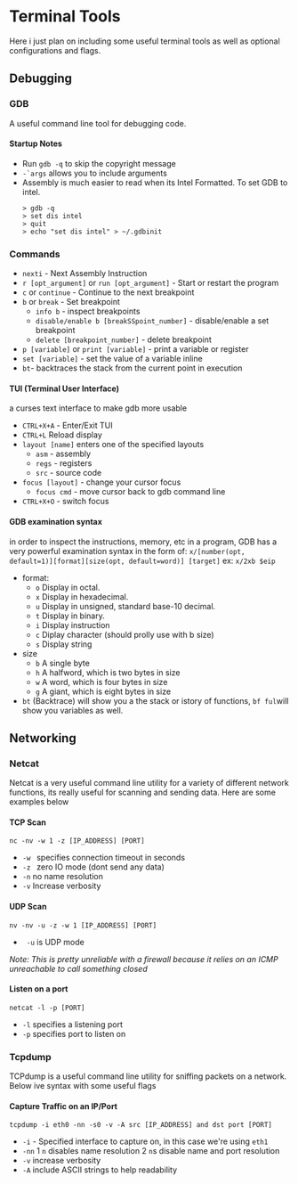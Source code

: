 # Terminal Tools
Here i just plan on including some useful terminal tools as well as optional configurations and flags. 

## Debugging
### GDB 
A useful command line tool for debugging code.
#### Startup Notes
- Run ```gdb -q``` to skip the copyright message
- ```-`args``` allows you to include arguments
- Assembly is much easier to read when its Intel Formatted. To set GDB to intel. 
    ```
    > gdb -q
    > set dis intel
    > quit
    > echo "set dis intel" > ~/.gdbinit
    ```
### Commands
  - ```nexti``` - Next Assembly Instruction
  - ```r [opt_argument]``` or ```run [opt_argument]``` - Start or restart the program
  - ```c``` or ```continue``` - Continue to the next breakpoint
  - ```b```  or ```break``` - Set breakpoint
    - ```info b``` - inspect breakpoints
    -  ```disable/enable b [breakSSpoint_number]``` - disable/enable a set breakpoint
    - ```delete [breakpoint_number]``` - delete breakpoint
   -  ```p [variable]``` or ```print [variable]``` - print a variable or register
   - ```set [variable]``` - set the value of a variable inline  
   - ```bt```- backtraces the stack from the current point in execution
#### TUI (Terminal User Interface)
a curses text interface to make gdb more usable
-  ```CTRL+X+A``` - Enter/Exit TUI
-  ```CTRL+L``` Reload display
-  ```layout [name]``` enters one of the specified layouts
   -  ```asm``` - assembly
   -  ```regs``` - registers
   -  ```src``` - source code
-  ```focus [layout]``` - change your cursor focus
   -  ```focus cmd``` - move cursor back to gdb command line
-  ```CTRL+X+O``` - switch focus

#### GDB examination syntax
in order to inspect the instructions, memory, etc in a program, GDB has a very powerful examination syntax in the form of: ```x/[number(opt, default=1)][format][size(opt, default=word)] [target]``` ex: ```x/2xb $eip```
 - format:
     - ```o``` Display in octal.
     - ```x``` Display in hexadecimal.
     - ```u``` Display in unsigned, standard base-10 decimal.
     - ```t``` Display in binary.
     - ```i``` Display instruction
     - ```c``` Diplay character (should prolly use with b size)
     - ```s``` Display string
 - size
     - ```b``` A single byte
     - ```h``` A halfword, which is two bytes in size
     - ```w``` A word, which is four bytes in size
     - ```g``` A giant, which is eight bytes in size
- ```bt``` (Backtrace) will show you a the stack or istory of functions, ```bf ful```will show you variables as well.


## Networking
### Netcat
Netcat is a very useful command line utility for a variety of different network functions, its really useful for scanning and sending data. Here are some examples below
#### TCP Scan
```
nc -nv -w 1 -z [IP_ADDRESS] [PORT]
```
- ```-w ``` specifies connection timeout in seconds
- ```-z ``` zero IO mode (dont send any data)
- ```-n``` no name resolution
- ```-v``` Increase verbosity

#### UDP Scan
```
nv -nv -u -z -w 1 [IP_ADDRESS] [PORT]
```
- ``` -u``` is UDP mode

*Note: This is pretty unreliable with a firewall because it relies on an ICMP unreachable to call something closed*

#### Listen on a port
```
netcat -l -p [PORT]
```
- ```-l``` specifies a listening port
- ```-p``` specifies port to listen on

### Tcpdump
TCPdump is a useful command line utility for sniffing packets on a  network. Below ive syntax with some useful flags
#### Capture Traffic on an IP/Port
```
tcpdump -i eth0 -nn -s0 -v -A src [IP_ADDRESS] and dst port [PORT]
```
- ```-i``` - Specified interface to capture on, in this case we're using ```eth1```
- ```-nn``` 1 ```n``` disables name resolution 2 ```n```s disable name and port resolution
- ```-v``` increase verbosity
- ```-A``` include ASCII strings to help readability 


